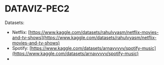 # DATAVIZ-PEC2

Datasets:
- Netflix: [https://www.kaggle.com/datasets/rahulvyasm/netflix-movies-and-tv-shows](https://www.kaggle.com/datasets/rahulvyasm/netflix-movies-and-tv-shows)
- Spotify: [https://www.kaggle.com/datasets/arnavvvvv/spotify-music](https://www.kaggle.com/datasets/arnavvvvv/spotify-music)
- 
